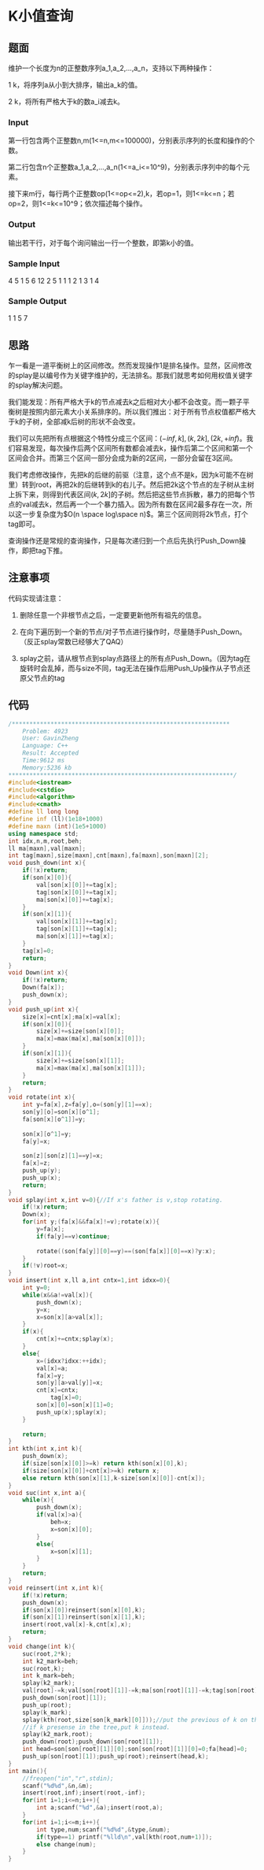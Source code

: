 # K小值查询

## 题面

维护一个长度为n的正整数序列a_1,a_2,...,a_n，支持以下两种操作：

1 k，将序列a从小到大排序，输出a_k的值。

2 k，将所有严格大于k的数a_i减去k。

### Input

第一行包含两个正整数n,m(1<=n,m<=100000)，分别表示序列的长度和操作的个数。

第二行包含n个正整数a_1,a_2,...,a_n(1<=a_i<=10^9)，分别表示序列中的每个元素。

接下来m行，每行两个正整数op(1<=op<=2),k，若op=1，则1<=k<=n；若op=2，则1<=k<=10^9；依次描述每个操作。

### Output

输出若干行，对于每个询问输出一行一个整数，即第k小的值。

### Sample Input
4 5 
1 5 6 12 
2 5
1 1
1 2
1 3
1 4
### Sample Output
1
1
5
7

## 思路

乍一看是一道平衡树上的区间修改。然而发现操作1是排名操作。显然，区间修改的splay是以编号作为关键字维护的，无法排名。那我们就思考如何用权值关键字的splay解决问题。

我们能发现：所有严格大于k的节点减去k之后相对大小都不会改变。而一颗子平衡树是按照内部元素大小关系排序的。所以我们推出：对于所有节点权值都严格大于k的子树，全部减k后树的形状不会改变。

我们可以先把所有点根据这个特性分成三个区间：$(-inf,k],(k,2k],(2k,+inf)$。我们容易发现，每次操作后两个区间所有数都会减去k，操作后第二个区间和第一个区间会合并。而第三个区间一部分会成为新的2区间，一部分会留在3区间。

我们考虑修改操作，先把k的后继的前驱（注意，这个点不是k，因为k可能不在树里）转到root，再把2k的后继转到k的右儿子。然后把2k这个节点的左子树从主树上拆下来，则得到代表区间$(k,2k]$的子树。然后把这些节点拆散，暴力的把每个节点的val减去k，然后再一个一个暴力插入。因为所有数在区间2最多存在一次，所以这一步复杂度为$O(n \space log\space n)$。第三个区间则将2k节点，打个tag即可。

查询操作还是常规的查询操作，只是每次递归到一个点后先执行Push_Down操作，即把tag下推。

## 注意事项

代码实现请注意：

1. 删除任意一个非根节点之后，一定要更新他所有祖先的信息。

2. 在向下遍历到一个新的节点/对子节点进行操作时，尽量随手Push_Down。（反正splay常数已经够大了QAQ）

3. splay之前，请从根节点到splay点路径上的所有点Push_Down。（因为tag在旋转时会乱掉，而与size不同，tag无法在操作后用Push_Up操作从子节点还原父节点的tag

## 代码

```cpp
/**************************************************************
    Problem: 4923
    User: GavinZheng
    Language: C++
    Result: Accepted
    Time:9612 ms
    Memory:5236 kb
****************************************************************/
#include<iostream>
#include<cstdio>
#include<algorithm>
#include<cmath>
#define ll long long
#define inf (ll)(1e18+1000)
#define maxn (int)(1e5+1000)
using namespace std;
int idx,n,m,root,beh;
ll ma[maxn],val[maxn];
int tag[maxn],size[maxn],cnt[maxn],fa[maxn],son[maxn][2];
void push_down(int x){
    if(!x)return;
    if(son[x][0]){
        val[son[x][0]]+=tag[x];
        tag[son[x][0]]+=tag[x];
        ma[son[x][0]]+=tag[x];
    }
    if(son[x][1]){
        val[son[x][1]]+=tag[x];
        tag[son[x][1]]+=tag[x];
        ma[son[x][1]]+=tag[x];
    }
    tag[x]=0;
    return;
}
void Down(int x){
    if(!x)return;
    Down(fa[x]);
    push_down(x);
}
void push_up(int x){
    size[x]=cnt[x];ma[x]=val[x];
    if(son[x][0]){
        size[x]+=size[son[x][0]];
        ma[x]=max(ma[x],ma[son[x][0]]);
    }
    if(son[x][1]){
        size[x]+=size[son[x][1]];
        ma[x]=max(ma[x],ma[son[x][1]]);
    }
    return;
}
void rotate(int x){
    int y=fa[x],z=fa[y],o=(son[y][1]==x);
    son[y][o]=son[x][o^1];
    fa[son[x][o^1]]=y;
 
    son[x][o^1]=y;
    fa[y]=x;
 
    son[z][son[z][1]==y]=x;
    fa[x]=z;
    push_up(y);
    push_up(x);
    return;
}
void splay(int x,int v=0){//If x's father is v,stop rotating.
    if(!x)return;
    Down(x);
    for(int y;(fa[x]&&fa[x]!=v);rotate(x)){
        y=fa[x];
        if(fa[y]==v)continue;
 
        rotate((son[fa[y]][0]==y)==(son[fa[x]][0]==x)?y:x);
    }
    if(!v)root=x;
}
void insert(int x,ll a,int cntx=1,int idxx=0){
    int y=0;
    while(x&&a!=val[x]){
        push_down(x);
        y=x;
        x=son[x][a>val[x]];
    }
    if(x){
        cnt[x]+=cntx;splay(x);
    }
    else{
        x=(idxx?idxx:++idx);
        val[x]=a;
        fa[x]=y;
        son[y][a>val[y]]=x;
        cnt[x]=cntx;
            tag[x]=0;
        son[x][0]=son[x][1]=0;
        push_up(x);splay(x);
    }
     
    return;
}
int kth(int x,int k){
    push_down(x);
    if(size[son[x][0]]>=k) return kth(son[x][0],k);
    if(size[son[x][0]]+cnt[x]>=k) return x;
    else return kth(son[x][1],k-size[son[x][0]]-cnt[x]);
}
void suc(int x,int a){
    while(x){
        push_down(x);
        if(val[x]>a){
            beh=x;
            x=son[x][0];
        }
        else{
            x=son[x][1];
        }
    }
    return;
}
void reinsert(int x,int k){
    if(!x)return;
    push_down(x);
    if(son[x][0])reinsert(son[x][0],k);
    if(son[x][1])reinsert(son[x][1],k);
    insert(root,val[x]-k,cnt[x],x);
    return;
}
void change(int k){
    suc(root,2*k);
    int k2_mark=beh;
    suc(root,k);
    int k_mark=beh;
    splay(k2_mark);
    val[root]-=k;val[son[root][1]]-=k;ma[son[root][1]]-=k;tag[son[root][1]]-=k;
    push_down(son[root][1]);
    push_up(root);
    splay(k_mark);
    splay(kth(root,size[son[k_mark][0]]));//put the previous of k on the root_position
    //if k presense in the tree,put k instead.
    splay(k2_mark,root);
    push_down(root);push_down(son[root][1]);
    int head=son[son[root][1]][0];son[son[root][1]][0]=0;fa[head]=0;
    push_up(son[root][1]);push_up(root);reinsert(head,k);
}
int main(){
    //freopen("in","r",stdin);
    scanf("%d%d",&n,&m);
    insert(root,inf);insert(root,-inf);
    for(int i=1;i<=n;i++){
        int a;scanf("%d",&a);insert(root,a);
    }
    for(int i=1;i<=m;i++){
        int type,num;scanf("%d%d",&type,&num);
        if(type==1) printf("%lld\n",val[kth(root,num+1)]);
        else change(num);
    }
}
```